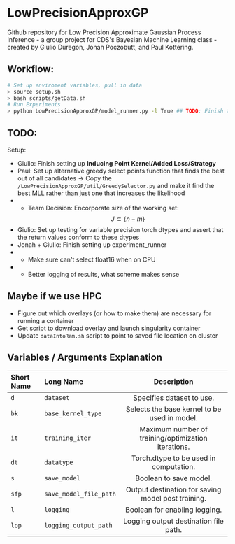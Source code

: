 # LowPrecisionApproxGP
Github repository for Low Precision Approximate Gaussian Process Inference - a group project for CDS's Bayesian Machine Learning class - created by Giulio Duregon, Jonah Poczobutt, and Paul Kottering.

## Workflow:
```bash
# Set up enviroment variables, pull in data
> source setup.sh
> bash scripts/getData.sh
# Run Experiments
> python LowPrecisionApproxGP/model_runner.py -l True ## TODO: Finish this with all the args

```

## TODO: 
Setup:
- Giulio: Finish setting up **Inducing Point Kernel/Added Loss/Strategy**
- Paul: Set up alternative greedy select points function that finds the best out of all candidates -> Copy the `/LowPrecisionApproxGP/util/GreedySelector.py` and make it find the best MLL rather than just one that increases the likelihood
- - Team Decision: Encorporate size of the working set: 
$$J \subset \{n-m\}$$
- Giulio: Set up testing for variable precision torch dtypes and assert that the return values conform to these dtypes
- Jonah + Giulio: Finish setting up experiment_runner
- - Make sure can't select float16 when on CPU
- - Better logging of results, what scheme makes sense

## Maybe if we use HPC
- Figure out which overlays (or how to make them) are necessary for running a container
- Get script to download overlay and launch singularity container
- Update `dataIntoRam.sh` script to point to saved file location on cluster


## Variables / Arguments Explanation
| Short Name | Long Name | Description |
| :------------ | :------------ |  :-----------: |
| `d` | `dataset` | Specifies dataset to use. |
| `bk` | `base_kernel_type` | Selects the base kernel to be used in model. |
| `it` | `training_iter` |  Maximum number of training/optimization iterations. |
| `dt` | `datatype` | Torch.dtype to be used in computation. |
| `s` | `save_model` |  Boolean to save model. |
| `sfp` | `save_model_file_path` |  Output destination for saving model post training. |
| `l` | `logging` |  Boolean for enabling logging. |
|`lop` | `logging_output_path` |  Logging output destination file path. |